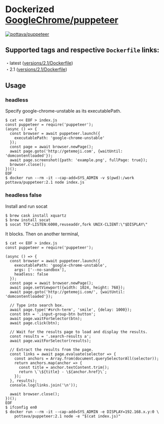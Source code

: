# Dockerized [GoogleChrome/puppeteer](https://github.com/GoogleChrome/puppeteer)

[![pottava/puppeteer](http://dockeri.co/image/pottava/puppeteer)](https://hub.docker.com/r/pottava/puppeteer/)

## Supported tags and respective `Dockerfile` links:

・latest ([versions/2.1/Dockerfile](https://github.com/pottava/docker-puppeteer/blob/master/versions/2.1/Dockerfile))  
・2.1 ([versions/2.1/Dockerfile](https://github.com/pottava/docker-puppeteer/blob/master/versions/2.1/Dockerfile))  

## Usage

### headless

Specify google-chrome-unstable as its executablePath.

```
$ cat << EOF > index.js
const puppeteer = require('puppeteer');
(async () => {
  const browser = await puppeteer.launch({
    executablePath: 'google-chrome-unstable'
  });
  const page = await browser.newPage();
  await page.goto('http://getemoji.com', {waitUntil: 'domcontentloaded'});
  await page.screenshot({path: 'example.png', fullPage: true});
  browser.close();
})();
EOF
$ docker run --rm -it --cap-add=SYS_ADMIN -v $(pwd):/work pottava/puppeteer:2.1 node index.js
```

### headless false

Install and run socat

```
$ brew cask install xquartz
$ brew install socat
$ socat TCP-LISTEN:6000,reuseaddr,fork UNIX-CLIENT:\"$DISPLAY\"
```

It blocks. Then on another terminal,

```
$ cat << EOF > index.js
const puppeteer = require('puppeteer');

(async () => {
  const browser = await puppeteer.launch({
    executablePath: 'google-chrome-unstable',
    args: ['--no-sandbox'],
    headless: false
  });
  const page = await browser.newPage();
  await page.setViewport({width: 1024, height: 768});
  await page.goto('http://getemoji.com/', {waitUntil: 'domcontentloaded'});

  // Type into search box.
  await page.type('#srch-term', 'smile', {delay: 1000});
  const btn = '.input-group-btn button';
  await page.waitForSelector(btn);
  await page.click(btn);

  // Wait for the results page to load and display the results.
  const results = '.search-results a';
  await page.waitForSelector(results);

  // Extract the results from the page.
  const links = await page.evaluate(selector => {
    const anchors = Array.from(document.querySelectorAll(selector));
    return anchors.map(anchor => {
      const title = anchor.textContent.trim();
      return \`\${title} - \${anchor.href}\`;
    });
  }, results);
  console.log(links.join('\n'));

  await browser.close();
})();
EOF
$ ifconfig en0
$ docker run --rm -it --cap-add=SYS_ADMIN -e DISPLAY=192.168.x.y:0 \
    pottava/puppeteer:2.1 node -e "$(cat index.js)"
```
